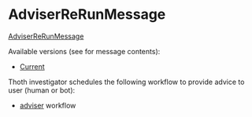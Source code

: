 # AdviserReRunMessage

[AdviserReRunMessage](https://github.com/thoth-station/messaging/blob/master/thoth/messaging/adviser_re_run.py)

Available versions (see for message contents):

- [Current](https://github.com/thoth-station/messaging/blob/master/thoth/messaging/adviser_re_run.py)

Thoth investigator schedules the following workflow to provide advice to user (human or bot):

- [adviser](https://github.com/thoth-station/thoth-application/tree/master/adviser) workflow
